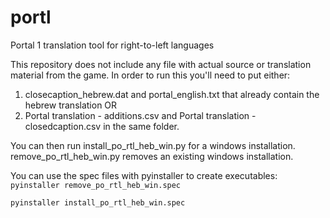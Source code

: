 # portl
Portal 1 translation tool for right-to-left languages

This repository does not include any file with actual source or translation material from the game.
In order to run this you'll need to put either:

1. closecaption_hebrew.dat and portal_english.txt that already contain the hebrew translation OR
2. Portal translation - additions.csv and Portal translation - closedcaption.csv
in the same folder.

You can then run install_po_rtl_heb_win.py for a windows installation.
remove_po_rtl_heb_win.py removes an existing windows installation.

You can use the spec files with pyinstaller to create executables:
`pyinstaller remove_po_rtl_heb_win.spec`

`pyinstaller install_po_rtl_heb_win.spec`
